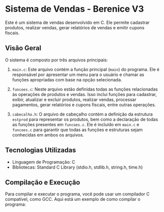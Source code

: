 # Sistema de Vendas - Berenice V3

Este é um sistema de vendas desenvolvido em C. Ele permite cadastrar produtos, realizar vendas, gerar relatórios de vendas e emitir cupons fiscais.

## Visão Geral

O sistema é composto por três arquivos principais:

1. `main.c`: Este arquivo contém a função principal (`main`) do programa. Ele é responsável por apresentar um menu para o usuário e chamar as funções apropriadas com base na opção selecionada.

2. `funcoes.c`: Neste arquivo estão definidas todas as funções relacionadas às operações de produtos e vendas. Isso inclui funções para cadastrar, exibir, atualizar e excluir produtos, realizar vendas, processar pagamentos, gerar relatórios e cupons fiscais, entre outras operações.

3. `cabecalho.h`: O arquivo de cabeçalho contém a definição da estrutura `estprod` para representar os produtos, bem como a declaração de todas as funções presentes em `funcoes.c`. Ele é incluído em `main.c` e `funcoes.c` para garantir que todas as funções e estruturas sejam conhecidas em ambos os arquivos.

## Tecnologias Utilizadas

- Linguagem de Programação: C
- Bibliotecas: Standard C Library (stdio.h, stdlib.h, string.h, time.h)

## Compilação e Execução

Para compilar e executar o programa, você pode usar um compilador C compatível, como GCC. Aqui está um exemplo de como compilar o programa:

